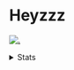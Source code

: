 # Heyzzz  

[![.](https://skillicons.dev/icons?i=js,java)](https://skillicons.dev)  

<details>
<summary>Stats</summary
<!--START_SECTION:waka-->

```txt
TypeScript   5 hrs 13 mins   ███████████████████████▓░   94.33 %
JavaScript   8 mins          ▓░░░░░░░░░░░░░░░░░░░░░░░░   02.59 %
JSON         5 mins          ▒░░░░░░░░░░░░░░░░░░░░░░░░   01.55 %
CSS          5 mins          ▒░░░░░░░░░░░░░░░░░░░░░░░░   01.53 %
HTML         0 secs          ░░░░░░░░░░░░░░░░░░░░░░░░░   00.01 %
```

<!--END_SECTION:waka-->
</details>
